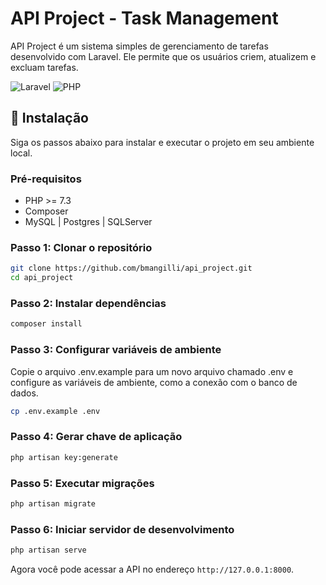 # API Project - Task Management

API Project é um sistema simples de gerenciamento de tarefas desenvolvido com Laravel. Ele permite que os usuários criem, atualizem e excluam tarefas.

![Laravel](https://img.shields.io/badge/Laravel-v8.x-orange) ![PHP](https://img.shields.io/badge/PHP-%3E=7.3-blue)

## 🚀 Instalação

Siga os passos abaixo para instalar e executar o projeto em seu ambiente local.

### Pré-requisitos

- PHP >= 7.3
- Composer
- MySQL | Postgres | SQLServer

### Passo 1: Clonar o repositório

```bash
git clone https://github.com/bmangilli/api_project.git
cd api_project
```

### Passo 2: Instalar dependências

```bash
composer install
```

### Passo 3: Configurar variáveis de ambiente

Copie o arquivo .env.example para um novo arquivo chamado .env e configure as variáveis de ambiente, como a conexão com o banco de dados.

```bash
cp .env.example .env
```

### Passo 4: Gerar chave de aplicação

```bash
php artisan key:generate
```

### Passo 5: Executar migrações

```bash
php artisan migrate
```

### Passo 6: Iniciar servidor de desenvolvimento

```bash
php artisan serve
```

Agora você pode acessar a API no endereço `http://127.0.0.1:8000`.
